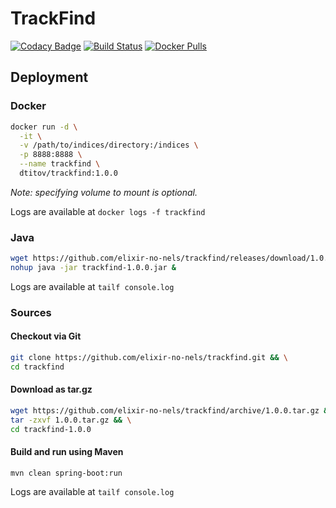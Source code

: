 # TrackFind

[![Codacy Badge](https://api.codacy.com/project/badge/Grade/c3f38d6ea0184dab99bf012a04892c4c)](https://www.codacy.com/app/dtitov/trackfind?utm_source=github.com&amp;utm_medium=referral&amp;utm_content=elixir-no-nels/trackfind&amp;utm_campaign=Badge_Grade)
[![Build Status](https://travis-ci.org/elixir-no-nels/trackfind.svg?branch=master)](https://travis-ci.org/elixir-no-nels/trackfind)
[![Docker Pulls](https://img.shields.io/docker/pulls/dtitov/trackfind.svg)](https://hub.docker.com/r/dtitov/trackfind/)

## Deployment
### Docker
```bash
docker run -d \
  -it \
  -v /path/to/indices/directory:/indices \
  -p 8888:8888 \
  --name trackfind \
  dtitov/trackfind:1.0.0
```
*Note: specifying volume to mount is optional.*

Logs are available at `docker logs -f trackfind`

### Java
```bash
wget https://github.com/elixir-no-nels/trackfind/releases/download/1.0.0/trackfind-1.0.0.jar && \
nohup java -jar trackfind-1.0.0.jar &
```
Logs are available at `tailf console.log`

### Sources
#### Checkout via Git
```bash
git clone https://github.com/elixir-no-nels/trackfind.git && \
cd trackfind
```
#### Download as tar.gz
```bash
wget https://github.com/elixir-no-nels/trackfind/archive/1.0.0.tar.gz && \
tar -zxvf 1.0.0.tar.gz && \
cd trackfind-1.0.0
```
#### Build and run using Maven
`mvn clean spring-boot:run`

Logs are available at `tailf console.log`
